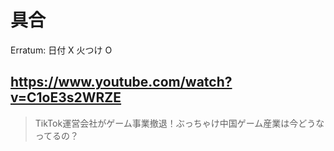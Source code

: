 # 具合

Erratum: 日付 X 火つけ O

## https://www.youtube.com/watch?v=C1oE3s2WRZE

> TikTok運営会社がゲーム事業撤退！ぶっちゃけ中国ゲーム産業は今どうなってるの？ 
